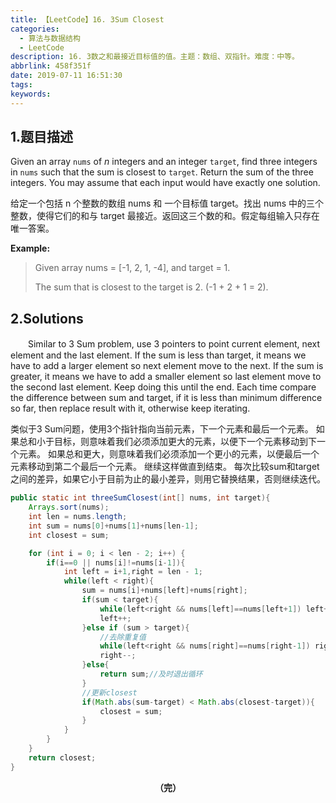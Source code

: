 ```yaml
---
title: 【LeetCode】16. 3Sum Closest
categories:
  - 算法与数据结构
  - LeetCode
description: 16. 3数之和最接近目标值的值。主题：数组、双指针。难度：中等。
abbrlink: 458f351f
date: 2019-07-11 16:51:30
tags:
keywords:
---
```


## 1.题目描述

Given an array `nums` of *n* integers and an integer `target`, find three integers in `nums` such that the sum is closest to `target`. Return the sum of the three integers. You may assume that each input would have exactly one solution.

给定一个包括 n 个整数的数组 nums 和 一个目标值 target。找出 nums 中的三个整数，使得它们的和与 target 最接近。返回这三个数的和。假定每组输入只存在唯一答案。

**Example:**

> Given array nums = [-1, 2, 1, -4], and target = 1.
>
> The sum that is closest to the target is 2. (-1 + 2 + 1 = 2).

## 2.Solutions

　　Similar to 3 Sum problem, use 3 pointers to point current element, next element and the last element. If the sum is less than target, it means we have to add a larger element so next element move to the next. If the sum is greater, it means we have to add a smaller element so last element move to the second last element. Keep doing this until the end. Each time compare the difference between sum and target, if it is less than minimum difference so far, then replace result with it, otherwise keep iterating.

类似于3 Sum问题，使用3个指针指向当前元素，下一个元素和最后一个元素。 如果总和小于目标，则意味着我们必须添加更大的元素，以便下一个元素移动到下一个元素。 如果总和更大，则意味着我们必须添加一个更小的元素，以便最后一个元素移动到第二个最后一个元素。 继续这样做直到结束。 每次比较sum和target之间的差异，如果它小于目前为止的最小差异，则用它替换结果，否则继续迭代。

~~~java
public static int threeSumClosest(int[] nums, int target){
    Arrays.sort(nums);
    int len = nums.length;
    int sum = nums[0]+nums[1]+nums[len-1];
    int closest = sum;

    for (int i = 0; i < len - 2; i++) {
        if(i==0 || nums[i]!=nums[i-1]){
            int left = i+1,right = len - 1;
            while(left < right){
                sum = nums[i]+nums[left]+nums[right];
                if(sum < target){
                    while(left<right && nums[left]==nums[left+1]) left++;
                    left++;
                }else if (sum > target){
                    //去除重复值
                    while(left<right && nums[right]==nums[right-1]) right--;
                    right--;
                }else{
                    return sum;//及时退出循环
                }
                //更新closest
                if(Math.abs(sum-target) < Math.abs(closest-target)){
                    closest = sum;
                }
            }
        }
    }
    return closest;
}
~~~

<center><font style="font-weight:bold">（完）</font></center>